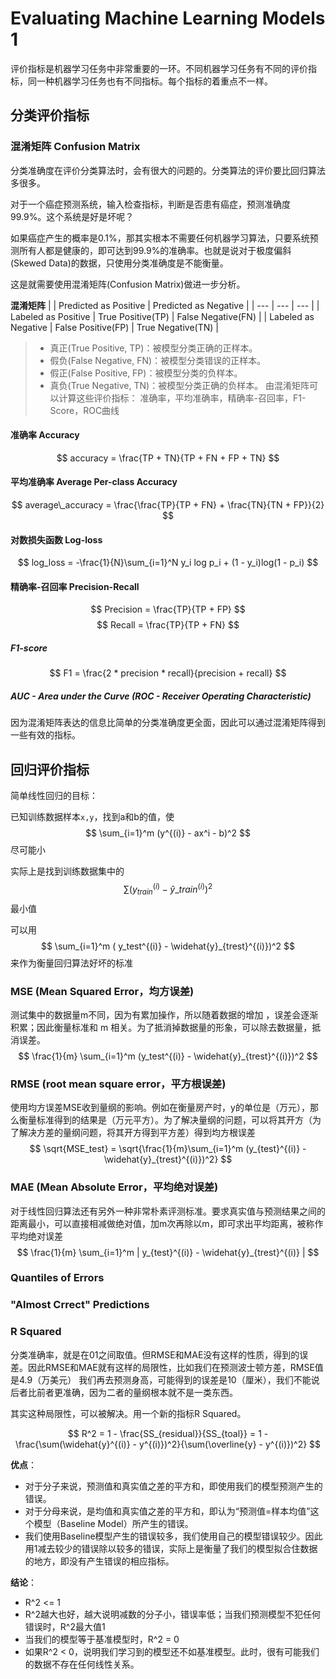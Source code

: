 # Evaluating Machine Learning Models 1

评价指标是机器学习任务中非常重要的一环。不同机器学习任务有不同的评价指标，同一种机器学习任务也有不同指标。每个指标的着重点不一样。

## 分类评价指标

### 混淆矩阵 Confusion Matrix

分类准确度在评价分类算法时，会有很大的问题的。分类算法的评价要比回归算法多很多。

对于一个癌症预测系统，输入检查指标，判断是否患有癌症，预测准确度99.9%。这个系统是好是坏呢？

如果癌症产生的概率是0.1%，那其实根本不需要任何机器学习算法，只要系统预测所有人都是健康的，即可达到99.9%的准确率。也就是说对于极度偏斜(Skewed Data)的数据，只使用分类准确度是不能衡量。

这是就需要使用混淆矩阵(Confusion Matrix)做进一步分析。

**混淆矩阵**
|  | Predicted as Positive | Predicted as Negative |
| --- | --- | --- |
| Labeled as Positive | True Positive(TP) | False Negative(FN) |
| Labeled as Negative | False Positive(FP) | True Negative(TN) |
> - 真正(True Positive, TP)：被模型分类正确的正样本。
> - 假负(False Negative, FN)：被模型分类错误的正样本。
> - 假正(False Positive, FP)：被模型分类的负样本。
> - 真负(True Negative, TN)：被模型分类正确的负样本。
由混淆矩阵可以计算这些评价指标： 准确率，平均准确率，精确率-召回率，F1-Score，ROC曲线

#### 准确率 Accuracy
$$
accuracy = \frac{TP + TN}{TP + FN + FP + TN}
$$

#### 平均准确率 Average Per-class Accuracy
$$
average\_accuracy = \frac{\frac{TP}{TP + FN} + \frac{TN}{TN + FP}}{2}
$$

#### 对数损失函数 Log-loss
$$
log_loss = -\frac{1}{N}\sum_{i=1}^N y_i log p_i + (1 - y_i)log(1 - p_i)
$$

#### 精确率-召回率 Precision-Recall
$$
Precision = \frac{TP}{TP + FP}
$$
$$
Recall = \frac{TP}{TP + FN}
$$


##### F1-score
$$
F1 = \frac{2 * precision * recall}{precision + recall}
$$

##### AUC - Area under the Curve (ROC - Receiver Operating Characteristic)



因为混淆矩阵表达的信息比简单的分类准确度更全面，因此可以通过混淆矩阵得到一些有效的指标。


## 回归评价指标

简单线性回归的目标：

已知训练数据样本`x,y`，找到a和b的值，使
$$
\sum_{i=1}^m (y^{(i)} - ax^i - b)^2
$$
尽可能小

实际上是找到训练数据集中的
$$
\sum (y_{train}^{(i)} - \widehat{y}\_train^{(i)})^2
$$
最小值

可以用
$$
\sum_{i=1}^m ( y_test^{(i)} - \widehat{y}_{trest}^{(i)})^2
$$
来作为衡量回归算法好坏的标准

### MSE (Mean Squared Error，均方误差)
测试集中的数据量m不同，因为有累加操作，所以随着数据的增加 ，误差会逐渐积累；因此衡量标准和 m 相关。为了抵消掉数据量的形象，可以除去数据量，抵消误差。
$$
\frac{1}{m} \sum_{i=1}^m (y_test^{(i)} - \widehat{y}_{trest}^{(i)})^2
$$

### RMSE (root mean square error，平方根误差)
使用均方误差MSE收到量纲的影响。例如在衡量房产时，y的单位是（万元），那么衡量标准得到的结果是（万元平方）。为了解决量纲的问题，可以将其开方（为了解决方差的量纲问题，将其开方得到平方差）得到均方根误差
$$
\sqrt{MSE_test} = \sqrt{\frac{1}{m}\sum_{i=1}^m (y_{test}^{(i)} - \widehat{y}_{trest}^{(i)})^2}
$$

### MAE (Mean Absolute Error，平均绝对误差)
对于线性回归算法还有另外一种非常朴素评测标准。要求真实值与预测结果之间的距离最小，可以直接相减做绝对值，加m次再除以m，即可求出平均距离，被称作平均绝对误差
$$
\frac{1}{m} \sum_{i=1}^m | y_{test}^{(i)} - \widehat{y}_{trest}^{(i)} |
$$

### Quantiles of Errors

### "Almost Crrect" Predictions

### R Squared
分类准确率，就是在01之间取值。但RMSE和MAE没有这样的性质，得到的误差。因此RMSE和MAE就有这样的局限性，比如我们在预测波士顿方差，RMSE值是4.9（万美元） 我们再去预测身高，可能得到的误差是10（厘米），我们不能说后者比前者更准确，因为二者的量纲根本就不是一类东西。

其实这种局限性，可以被解决。用一个新的指标R Squared。

$$
R^2 = 1 - \frac{SS_{residual}}{SS_{toal}} = 1 - \frac{\sum(\widehat{y}^{(i)} - y^{(i)})^2}{\sum(\overline{y} - y^{(i)})^2}
$$

**优点**：
- 对于分子来说，预测值和真实值之差的平方和，即使用我们的模型预测产生的错误。
- 对于分母来说，是均值和真实值之差的平方和，即认为“预测值=样本均值”这个模型（Baseline Model）所产生的错误。
- 我们使用Baseline模型产生的错误较多，我们使用自己的模型错误较少。因此用1减去较少的错误除以较多的错误，实际上是衡量了我们的模型拟合住数据的地方，即没有产生错误的相应指标。

**结论**：
- R^2 <= 1
- R^2越大也好，越大说明减数的分子小，错误率低；当我们预测模型不犯任何错误时，R^2最大值1
- 当我们的模型等于基准模型时，R^2 = 0
- 如果R^2 < 0，说明我们学习到的模型还不如基准模型。此时，很有可能我们的数据不存在任何线性关系。

